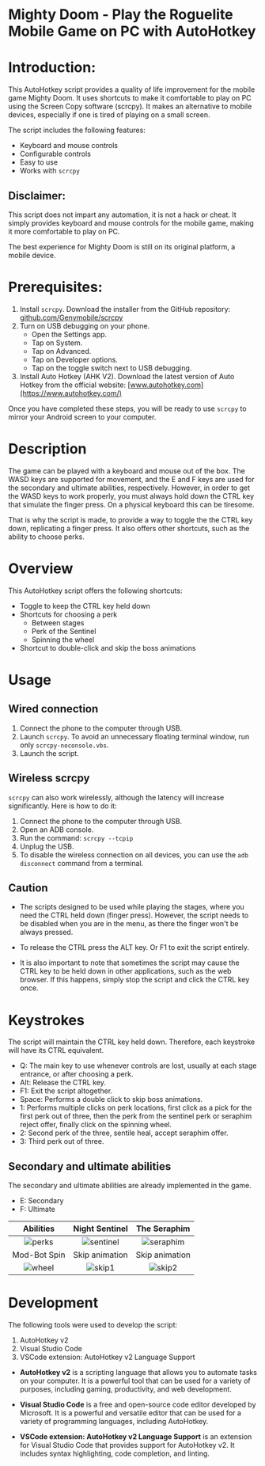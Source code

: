# Mighty Doom - Play the Roguelite Mobile Game on PC with AutoHotkey


# Introduction:

This AutoHotkey script provides a quality of life improvement for the mobile game Mighty Doom. It uses shortcuts to make it comfortable to play on PC using the Screen Copy software (scrcpy). It makes an alternative to mobile devices, especially if one is tired of playing on a small screen.

The script includes the following features:

- Keyboard and mouse controls
- Configurable controls
- Easy to use
- Works with `scrcpy`

## Disclaimer:
This script does not impart any automation, it is not a hack or cheat. It simply provides keyboard and mouse controls for the mobile game, making it more comfortable to play on PC.

The best experience for Mighty Doom is still on its original platform, a mobile device.


# Prerequisites:

1. Install `scrcpy`. Download the installer from the GitHub repository: [github.com/Genymobile/scrcpy](https://github.com/Genymobile/scrcpy)
2. Turn on USB debugging on your phone.
    - Open the Settings app.
    - Tap on System.
    - Tap on Advanced.
    - Tap on Developer options.
    - Tap on the toggle switch next to USB debugging.
3. Install Auto Hotkey (AHK V2). Download the latest version of Auto Hotkey from the official website: [www.autohotkey.com](https://www.autohotkey.com/)

Once you have completed these steps, you will be ready to use `scrcpy` to mirror your Android screen to your computer.


# Description

The game can be played with a keyboard and mouse out of the box. The WASD keys are supported for movement, and the E and F keys are used for the secondary and ultimate abilities, respectively.
However, in order to get the WASD keys to work properly, you must always hold down the CTRL key that simulate the finger press. On a physical keyboard this can be tiresome.

That is why the script is made, to provide a way to toggle the the CTRL key down, replicating a finger press. It also offers other shortcuts, such as the ability to choose perks.


# Overview
This AutoHotkey script offers the following shortcuts:

- Toggle to keep the CTRL key held down
- Shortcuts for choosing a perk
    - Between stages
    - Perk of the Sentinel
    - Spinning the wheel
- Shortcut to double-click and skip the boss animations


# Usage
## Wired connection
1. Connect the phone to the computer through USB.
1. Launch `scrcpy`. To avoid an unnecessary floating terminal window, run only `scrcpy-noconsole.vbs`.
1. Launch the script.

## Wireless scrcpy

`scrcpy` can also work wirelessly, although the latency will increase significantly. Here is how to do it:

1. Connect the phone to the computer through USB.
1. Open an ADB console.
1. Run the command: `scrcpy --tcpip`
1. Unplug the USB.
1. To disable the wireless connection on all devices, you can use the `adb disconnect` command from a terminal.

## Caution
- The scripts designed to be used while playing the stages, where you need the CTRL held down (finger press). However, the script needs to be disabled when you are in the menu, as there the finger won't be always pressed.

- To release the CTRL press the ALT key. Or F1 to exit the script entirely.

- It is also important to note that sometimes the script may cause the CTRL key to be held down in other applications, such as the web browser. If this happens, simply stop the script and click the CTRL key once.


# Keystrokes

The script will maintain the CTRL key held down. Therefore, each keystroke will have its CTRL equivalent.
- Q: The main key to use whenever controls are lost, usually at each stage entrance, or after choosing a perk.
- Alt: Release the CTRL key.
- F1: Exit the script altogether.
- Space: Performs a double click to skip boss animations.
- 1: Performs multiple clicks on perk locations, first click as a pick for the first perk out of three, then the perk from the sentinel perk or seraphim reject offer, finally click on the spinning wheel.
- 2: Second perk of the three, sentile heal, accept seraphim offer.
- 3: Third perk out of three.

## Secondary and ultimate abilities

The secondary and ultimate abilities are already implemented in the game.
- E: Secondary
- F: Ultimate

| Abilities | Night Sentinel | The Seraphim |
| :-:   | :-:      | :-:      |
| ![perks](https://user-images.githubusercontent.com/8851260/235378372-c29b3540-7c72-4e31-8ef5-40a4c8a89d8f.jpg) | ![sentinel](https://user-images.githubusercontent.com/8851260/235380308-64e8c653-102f-453f-9c7e-6d9dd709cda0.jpg) | ![seraphim](https://user-images.githubusercontent.com/8851260/235380311-0c04ce4e-2f2c-49f5-b4f5-b2d2f691a930.jpg) |
| Mod-Bot Spin | Skip animation | Skip animation |
| ![wheel](https://user-images.githubusercontent.com/8851260/235380320-a05c4164-a655-4bdf-8cc6-c527c6840e22.jpg) | ![skip1](https://user-images.githubusercontent.com/8851260/235380313-8b8b8a29-e188-4e92-811f-83b199058b59.jpg) | ![skip2](https://user-images.githubusercontent.com/8851260/235380316-2c1b6090-01d2-4ce7-a8b9-04be566d2e55.jpg) |



# Development

The following tools were used to develop the script:

1. AutoHotkey v2
1. Visual Studio Code
1. VSCode extension: AutoHotkey v2 Language Support

- **AutoHotkey v2** is a scripting language that allows you to automate tasks on your computer. It is a powerful tool that can be used for a variety of purposes, including gaming, productivity, and web development.

- **Visual Studio Code** is a free and open-source code editor developed by Microsoft. It is a powerful and versatile editor that can be used for a variety of programming languages, including AutoHotkey.

- **VSCode extension: AutoHotkey v2 Language Support** is an extension for Visual Studio Code that provides support for AutoHotkey v2. It includes syntax highlighting, code completion, and linting.
